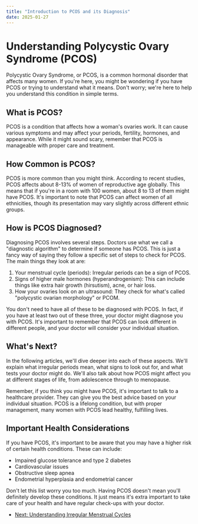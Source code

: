 ```yaml
---
title: "Introduction to PCOS and its Diagnosis"
date: 2025-01-27
---
```


# Understanding Polycystic Ovary Syndrome (PCOS)

Polycystic Ovary Syndrome, or PCOS, is a common hormonal disorder that affects many women. If you're here, you might be wondering if you have PCOS or trying to understand what it means. Don't worry; we're here to help you understand this condition in simple terms.

## What is PCOS?

PCOS is a condition that affects how a woman's ovaries work. It can cause various symptoms and may affect your periods, fertility, hormones, and appearance. While it might sound scary, remember that PCOS is manageable with proper care and treatment.

## How Common is PCOS?

PCOS is more common than you might think. According to recent studies, PCOS affects about 8-13% of women of reproductive age globally. This means that if you're in a room with 100 women, about 8 to 13 of them might have PCOS. It's important to note that PCOS can affect women of all ethnicities, though its presentation may vary slightly across different ethnic groups.

## How is PCOS Diagnosed?

Diagnosing PCOS involves several steps. Doctors use what we call a "diagnostic algorithm" to determine if someone has PCOS. This is just a fancy way of saying they follow a specific set of steps to check for PCOS. The main things they look at are:

1. Your menstrual cycle (periods): Irregular periods can be a sign of PCOS.
2. Signs of higher male hormones (hyperandrogenism): This can include things like extra hair growth (hirsutism), acne, or hair loss.
3. How your ovaries look on an ultrasound: They check for what's called "polycystic ovarian morphology" or PCOM.

You don't need to have all of these to be diagnosed with PCOS. In fact, if you have at least two out of these three, your doctor might diagnose you with PCOS. It's important to remember that PCOS can look different in different people, and your doctor will consider your individual situation.

## What's Next?

In the following articles, we'll dive deeper into each of these aspects. We'll explain what irregular periods mean, what signs to look out for, and what tests your doctor might do. We'll also talk about how PCOS might affect you at different stages of life, from adolescence through to menopause.

Remember, if you think you might have PCOS, it's important to talk to a healthcare provider. They can give you the best advice based on your individual situation. PCOS is a lifelong condition, but with proper management, many women with PCOS lead healthy, fulfilling lives.

## Important Health Considerations

If you have PCOS, it's important to be aware that you may have a higher risk of certain health conditions. These can include:

- Impaired glucose tolerance and type 2 diabetes
- Cardiovascular issues
- Obstructive sleep apnea
- Endometrial hyperplasia and endometrial cancer

Don't let this list worry you too much. Having PCOS doesn't mean you'll definitely develop these conditions. It just means it's extra important to take care of your health and have regular check-ups with your doctor.


* [Next: Understanding Irregular Menstrual Cycles](../irregular-menstrual-cycles.md)
